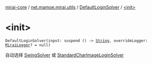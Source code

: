 [mirai-core](../../index.md) / [net.mamoe.mirai.utils](../index.md) / [DefaultLoginSolver](index.md) / [&lt;init&gt;](./-init-.md)

# &lt;init&gt;

`DefaultLoginSolver(input: suspend () -> `[`String`](https://kotlinlang.org/api/latest/jvm/stdlib/kotlin/-string/index.html)`, overrideLogger: `[`MiraiLogger`](../-mirai-logger/index.md)`? = null)`

自动选择 [SwingSolver](../-swing-solver/index.md) 或 [StandardCharImageLoginSolver](../-standard-char-image-login-solver/index.md)

